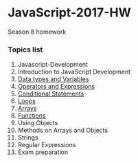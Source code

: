 # JavaScript-2017-HW
Season 8 homework

### Topics list

1. Javascript-Development
1. Introduction to JavaScript Development
1. [Data types and Variables](./03DataTypes)
1. [Operators and Expressions](./04OperatorsExpressions)
1. [Conditional Statements](./05ConditionalStatements)
1. [Loops](./06Loops)
1. [Arrays](./07Arrays)
1. [Functions](./08Functions)
1. Using Objects
1. Methods on Arrays and Objects
1. Strings
1. Regular Expressions
1. Exam preparation